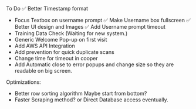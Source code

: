 To Do
✅ Better Timestamp format 
- Focus Textbox on username prompt
✅ Make Username box fullscreen
✅ Better UI design and Images
✅ Add Username prompt timeout
- Training Data Check (Waiting for new system.)
- Generic Welcome Pop-up on first visit
- Add AWS API Integration
- Add prevention for quick duplicate scans
- Change time for timeout in cooper
- Add Automatic close to error popups and change size so they are readable on big screen.

Optimizations:
- Better row sorting algorithm
    Maybe start from bottom?
- Faster Scraping method? or Direct Database access eventually.


